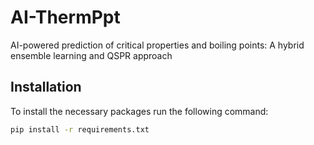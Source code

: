 # AI-ThermPpt
AI-powered prediction of critical properties and boiling points: A  hybrid ensemble learning and QSPR approach 

## Installation

To install the necessary packages run the following command:

```bash
pip install -r requirements.txt
```
